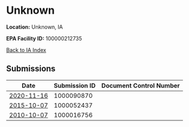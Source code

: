 # Unknown

**Location:** Unknown, IA

**EPA Facility ID:** 100000212735

[Back to IA Index](../../index.md)

## Submissions

| Date | Submission ID | Document Control Number |
|------|--------------|-------------------------|
| [2020-11-16](submissions/1000090870.md) | 1000090870 |  |
| [2015-10-07](submissions/1000052437.md) | 1000052437 |  |
| [2010-10-07](submissions/1000016756.md) | 1000016756 |  |
